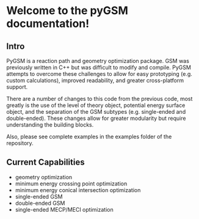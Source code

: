 # Welcome to the pyGSM documentation!

## Intro
PyGSM is a reaction path and geometry optimization package. GSM was previously written in C++ but was difficult to modify and compile. PyGSM attempts to overcome these challenges to allow for easy prototyping (e.g. custom calculations), improved readability, and greater cross-platform support. 

There are a number of changes to this code from the previous code, most greatly is the use of the level of theory object, potential energy surface object, and the separation of the GSM subtypes (e.g. single-ended and double-ended). These changes allow for greater modularity but require understanding the building blocks. 

Also, please see complete examples in the examples folder of the repository.

## Current Capabilities
* geometry optimization
* minimum energy crossing point optimization
* minimum energy conical intersection optimization
* single-ended GSM 
* double-ended GSM
* single-ended MECP/MECI optimization



